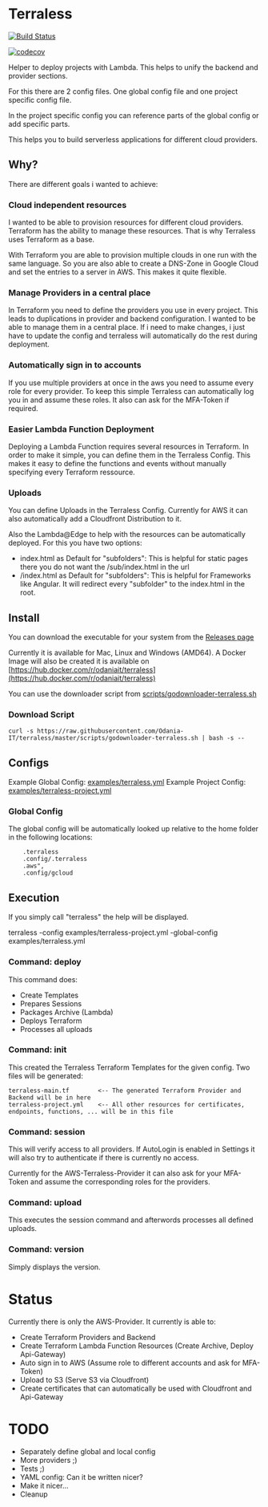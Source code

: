 # Terraless

[![Build Status](https://travis-ci.org/Odania-IT/terraless.svg?branch=master)](https://travis-ci.org/Odania-IT/terraless)

[![codecov](https://codecov.io/gh/Odania-IT/terraless/branch/master/graph/badge.svg)](https://codecov.io/gh/Odania-IT/terraless)

Helper to deploy projects with Lambda. This helps to unify the backend and provider sections.

For this there are 2 config files. One global config file and one project specific config file.

In the project specific config you can reference parts of the global config or add specific parts.

This helps you to build serverless applications for different cloud providers.

## Why?

There are different goals i wanted to achieve:

### Cloud independent resources

I wanted to be able to provision resources for different cloud providers. Terraform has the ability to manage these
resources. That is why Terraless uses Terraform as a base.

With Terraform you are able to provision multiple clouds in one run with the same language. So you are also able to
create a DNS-Zone in Google Cloud and set the entries to a server in AWS. This makes it quite flexible.

### Manage Providers in a central place

In Terraform you need to define the providers you use in every project. This leads to duplications in provider and
backend configuration. I wanted to be able to manage them in a central place. If i need to make changes, i just have to
update the config and terraless will automatically do the rest during deployment.

### Automatically sign in to accounts

If you use multiple providers at once in the aws you need to assume every role for every provider. To keep this simple
Terraless can automatically log you in and assume these roles. It also can ask for the MFA-Token if required.

### Easier Lambda Function Deployment

Deploying a Lambda Function requires several resources in Terraform. In order to make it simple, you can define them
in the Terraless Config. This makes it easy to define the functions and events without manually specifying every Terraform
ressource.

### Uploads

You can define Uploads in the Terraless Config. Currently for AWS it can also automatically add a Cloudfront Distribution
to it.

Also the Lambda@Edge to help with the resources can be automatically deployed. For this you have two options:

* index.html as Default for "subfolders": This is helpful for static pages there you do not want the /sub/index.html in the url
* /index.html as Default for "subfolders": This is helpful for Frameworks like Angular. It will redirect every "subfolder" to the index.html in the root.

## Install

You can download the executable for your system from the [Releases page](https://github.com/Odania-IT/terraless/releases)

Currently it is available for Mac, Linux and Windows (AMD64). A Docker Image will also be created it is available on 
[https://hub.docker.com/r/odaniait/terraless](https://hub.docker.com/r/odaniait/terraless)

You can use the downloader script from [scripts/godownloader-terraless.sh](scripts/godownloader-terraless.sh)

### Download Script

    curl -s https://raw.githubusercontent.com/Odania-IT/terraless/master/scripts/godownloader-terraless.sh | bash -s --

## Configs

Example Global Config: [examples/terraless.yml](examples/terraless.yml)
Example Project Config: [examples/terraless-project.yml](examples/terraless-project.yml)

### Global Config

The global config will be automatically looked up relative to the home folder in the following locations:

		.terraless
		.config/.terraless
		.aws",
		.config/gcloud

## Execution

If you simply call "terraless" the help will be displayed.

terraless -config examples/terraless-project.yml -global-config examples/terraless.yml

### Command: deploy

This command does:

* Create Templates
* Prepares Sessions
* Packages Archive (Lambda)
* Deploys Terraform
* Processes all uploads

### Command: init

This created the Terraless Terraform Templates for the given config. Two files will be generated:

    terraless-main.tf        <-- The generated Terraform Provider and Backend will be in here
    terraless-project.yml    <-- All other resources for certificates, endpoints, functions, ... will be in this file

### Command: session

This will verify access to all providers. If AutoLogin is enabled in Settings it will also try to authenticate if there
is currently no access.

Currently for the AWS-Terraless-Provider it can also ask for your MFA-Token and assume the corresponding roles for the
providers.

### Command: upload

This executes the session command and afterwords processes all defined uploads.

### Command: version

Simply displays the version.

# Status

Currently there is only the AWS-Provider. It currently is able to:

* Create Terraform Providers and Backend
* Create Terraform Lambda Function Resources (Create Archive, Deploy Api-Gateway)
* Auto sign in to AWS (Assume role to different accounts and ask for MFA-Token)
* Upload to S3 (Serve S3 via Cloudfront)
* Create certificates that can automatically be used with Cloudfront and Api-Gateway

# TODO

* Separately define global and local config
* More providers ;)
* Tests ;)
* YAML config: Can it be written nicer?
* Make it nicer...
* Cleanup
